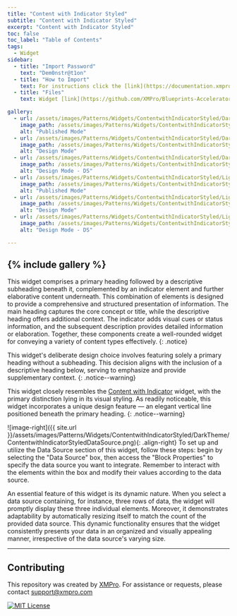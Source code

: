 ```yaml
---
title: "Content with Indicator Styled"
subtitle: "Content with Indicator Styled"
excerpt: "Content with Indicator Styled"
toc: false
toc_label: "Table of Contents"
tags:
  - Widget
sidebar:
  - title: "Import Password"
    text: "Dem0nstr@t1on"
  - title: "How to Import"
    text: For instructions click the [link](https://documentation.xmpro.com/how-tos/apps/manage-widgets#importing-widgets)
  - title: "Files"
    text: Widget [link](https://github.com/XMPro/Blueprints-Accelerators-Patterns/blob/master/Patterns/Widgets/Content%20with%20Indicator.xwid)

gallery:
  - url: /assets/images/Patterns/Widgets/ContentwithIndicatorStyled/DarkTheme/ContentwithIndicatorStyledPublishedMode.png
    image_path: /assets/images/Patterns/Widgets/ContentwithIndicatorStyled/DarkTheme/ContentwithIndicatorStyledPublishedMode.png
    alt: "Published Mode"
  - url: /assets/images/Patterns/Widgets/ContentwithIndicatorStyled/DarkTheme/ContentwithIndicatorStyledDesignMode.png
    image_path: /assets/images/Patterns/Widgets/ContentwithIndicatorStyled/DarkTheme/ContentwithIndicatorStyledDesignMode.png
    alt: "Design Mode"
  - url: /assets/images/Patterns/Widgets/ContentwithIndicatorStyled/DarkTheme/ContentwithIndicatorStyledDataSource.png
    image_path: /assets/images/Patterns/Widgets/ContentwithIndicatorStyled/DarkTheme/ContentwithIndicatorStyledDataSource.png
    alt: "Design Mode - DS"
  - url: /assets/images/Patterns/Widgets/ContentwithIndicatorStyled/LightTheme/ContentwithIndicatorStyledPublishedMode.png
    image_path: /assets/images/Patterns/Widgets/ContentwithIndicatorStyled/LightTheme/ContentwithIndicatorStyledPublishedMode.png
    alt: "Published Mode"
  - url: /assets/images/Patterns/Widgets/ContentwithIndicatorStyled/LightTheme/ContentwithIndicatorStyledDesignMode.png
    image_path: /assets/images/Patterns/Widgets/ContentwithIndicatorStyled/LightTheme/ContentwithIndicatorStyledDesignMode.png
    alt: "Design Mode"
  - url: /assets/images/Patterns/Widgets/ContentwithIndicatorStyled/LightTheme/ContentwithIndicatorStyledDataSource.png
    image_path: /assets/images/Patterns/Widgets/ContentwithIndicatorStyled/LightTheme/ContentwithIndicatorStyledDataSource.png
    alt: "Design Mode - DS"

---
```

{% include gallery %}
---
This widget comprises a primary heading followed by a descriptive subheading beneath it, complemented by an indicator element and further elaborative content underneath. This combination of elements is designed to provide a comprehensive and structured presentation of information. The main heading captures the core concept or title, while the descriptive heading offers additional context. The indicator adds visual cues or status information, and the subsequent description provides detailed information or elaboration. Together, these components create a well-rounded widget for conveying a variety of content types effectively.
{: .notice}

This widget's deliberate design choice involves featuring solely a primary heading without a subheading. This decision aligns with the inclusion of a descriptive heading below, serving to emphasize and provide supplementary context.
{: .notice--warning}

This widget closely resembles the <a href="WidgetContentwithIndicator">Content with Indicator</a> widget, with the primary distinction lying in its visual styling. As readily noticeable, this widget incorporates a unique design feature — an elegant vertical line positioned beneath the primary heading.
{: .notice--warning}

![image-right]({{ site.url }}/assets/images/Patterns/Widgets/ContentwithIndicatorStyled/DarkTheme/ContentwithIndicatorStyledDataSource.png){: .align-right}
To set up and utilize the Data Source section of this widget, follow these steps: begin by selecting the "Data Source" box, then access the "Block Properties" to specify the data source you want to integrate. Remember to interact with the elements within the box and modify their values according to the data source.

An essential feature of this widget is its dynamic nature. When you select a data source containing, for instance, three rows of data, the widget will promptly display these three individual elements. Moreover, it demonstrates adaptability by automatically resizing itself to match the count of the provided data source. This dynamic functionality ensures that the widget consistently presents your data in an organized and visually appealing manner, irrespective of the data source's varying size.
<hr />

## Contributing
This repository was created by <a href="https://xmpro.com/">XMPro</a>. 
For assistance or requests, please contact <a href="mailto:support@xmpro.com">support@xmpro.com</a>

[![MIT License](https://img.shields.io/badge/License-MIT-green.svg)](https://choosealicense.com/licenses/mit/)
